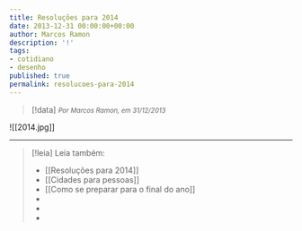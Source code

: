 ```yaml
---
title: Resoluções para 2014
date: 2013-12-31 00:00:00+00:00
author: Marcos Ramon
description: '!'
tags:
- cotidiano
- desenho
published: true
permalink: resolucoes-para-2014
---
```

> [!data] <small><i>Por Marcos Ramon, em 31/12/2013</i></small>

![[2014.jpg]]



---
> [!leia] Leia também:
> - [[Resoluções para 2014]]
> - [[Cidades para pessoas]]
> - [[Como se preparar para o final do ano]]
> -
> -
> -
